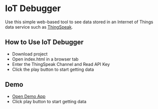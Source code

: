 # IoT Debugger
Use this simple web-based tool to see data stored in an Internet of Things data service such as [ThingSpeak](https://thingspeak.com/channels/9).

## How to Use IoT Debugger
* Download project
* Open index.html in a browser tab
* Enter the ThingSpeak Channel and Read API Key
* Click the play button to start getting data

## Demo
* [Open Demo App](http://htmlpreview.github.io/?https://github.com/nothans/iot-debugger/blob/master/app/index.html)
* Click play button to start getting data
